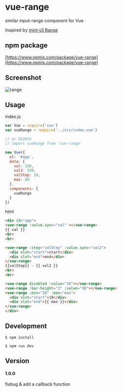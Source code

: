 # vue-range

similar input-range component for Vue

Inspired by [mint-UI Range](https://github.com/ElemeFE/mint-ui/tree/master/packages/range)

## npm package
[https://www.npmjs.com/package/vue-range](https://www.npmjs.com/package/vue-range)

## Screenshot
![range](https://raw.githubusercontent.com/ccforward/cc/master/vue-range/img/range.png)

## Usage

index.js

```js
var Vue = require('vue')
var vueRange = require('../src/index.vue')

// or ES2015
// import vueRange from 'vue-range'

new Vue({
  el: '#app',
  data: {
    val: 100,
    val2: 100,
    valStep: 10,
    max: 80
  },
  components: {
    vueRange
  }
})
```

html

```html
<div id="app">
<vue-range :value.sync="val" ></vue-range>
{{ val }}
<br>
<br>

<vue-range :step="valStep" :value.sync="val2">
  <div slot="start">start</div>
  <div slot="end">end</div>
</vue-range>
{{valStep}} - {{ val2 }}
<br>
<br>

<vue-range disabled :value="30"></vue-range>
<vue-range :bar-height="3" :value="20"></vue-range>
<vue-range :min="10" :max="max">
  <div slot="start">10</div>
  <div slot="end">{{ max }}</div>
</vue-range>
</div>
```

## Development

```shell
$ npm install

$ npm run dev
```

## Version

#### 1.0.0
fixbug & add a callback function